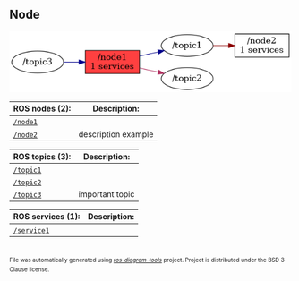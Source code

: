 <!--
File was automatically generated using 'ros-diagram-tools' project.
Project is distributed under the BSD 3-Clause license.
-->

## Node

[![/node1](n__node1.png "/node1")](n__node1.png)

| ROS nodes (2): | Description: |
| ----------------------------------- | ------------ |
| [`/node1`](n__node1.html) |  |
| [`/node2`](n__node2.html) | description example |

| ROS topics (3): | Description: |
| ----------------------------------- | ------------ |
| [`/topic1`](t__topic1.html) |  |
| [`/topic2`](t__topic2.html) |  |
| [`/topic3`](t__topic3.html) | important topic |

| ROS services (1): | Description: |
| ----------------------------------- | ------------ |
| [`/service1`](s__service1.html) |  |


</br>
<font size="1">
File was automatically generated using <a href="https://github.com/anetczuk/ros-diagram-tools"><i>ros-diagram-tools</i></a> project.
Project is distributed under the BSD 3-Clause license.
</font>
